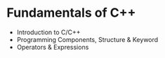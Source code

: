 # Fundamentals of C++

- Introduction to C/C++
- Programming Components, Structure & Keyword
- Operators & Expressions
